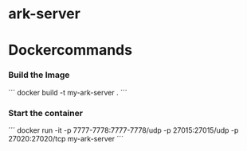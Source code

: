# ark-server
# Dockercommands
### Build the Image
´´´
docker build -t my-ark-server .
´´´
### Start the container
´´´
docker run -it -p 7777-7778:7777-7778/udp -p 27015:27015/udp -p 27020:27020/tcp my-ark-server
´´´